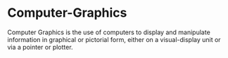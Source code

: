 # Computer-Graphics
Computer Graphics is the use of computers to display and manipulate information in graphical or pictorial form, either on a visual-display unit or via a pointer or plotter. 
